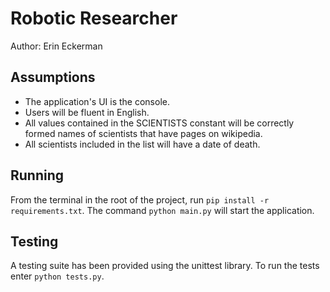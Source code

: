 # Robotic Researcher
Author: Erin Eckerman

## Assumptions
* The application's UI is the console.
* Users will be fluent in English.
* All values contained in the SCIENTISTS constant will be correctly formed names of scientists that have pages on wikipedia.
* All scientists included in the list will have a date of death.

## Running
From the terminal in the root of the project, run `pip install -r requirements.txt`.
The command `python main.py` will start the application.

## Testing
A testing suite has been provided using the unittest library. To run the tests enter `python tests.py`.
